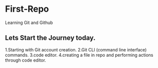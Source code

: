 # First-Repo
Learning Git and Github
## Lets Start the Journey today.
1.Starting with Git account creation.
2.Git CLI (command line interface) commands.
3.code editor.
4.creating a file in repo and performing actions through code editor.
